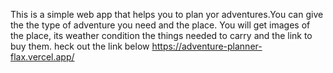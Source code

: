 This is a simple web app that helps you to plan yor adventures.You can give the the type of adventure you need and the place. You will get images of the place, its weather condition the things needed to carry and the link to buy them.
heck out the link below
https://adventure-planner-flax.vercel.app/

